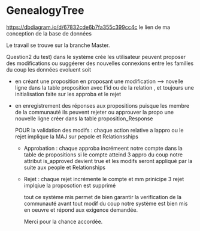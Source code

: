 # GenealogyTree
https://dbdiagram.io/d/67832cde6b7fa355c399cc4c le lien de ma conception de la base de données 

Le travail se trouve sur la branche Master.

Question2 du test)
   dans le système crée les utilisateur peuvent proposer des modifications ou suggéerer des nouvelles connexions entre les familles du coup les données evoluent soit
   - en créant une proposition en proposant une modification --> novelle ligne dans la table proposition avec l'id ou de la relation , et toujours une initialisation faite sur les approba et le rejet
   - en enregistrement des réponses aux propositions puisque les membre de la communauté ils peuvent rejeter ou approuver la propo une nouvelle ligne créer dans la table proposition_Response

     POUR la validation des modifs :
     chaque action relative a lappro ou le rejet implique la MAJ sur pepole et Relationsships
     
     - Approbation : chaque approba incrémeent notre compte dans la table de propositions si le compte atteind 3 appro du coup notre attribut is_approved devient true et les modifs seront appliqué par la suite aux people et Relationships
     - Rejet : chaque rejet incrémente le compte et mm prinicipe 3 rejet implqiue la proposotion est supprimé
    
       tout ce système mis permet de bien garantir la verification de la communauté avant tout modif du coup notre système est bien mis en oeuvre et répond aux exigence demandée.
    

       Merci pour la chance accordée.
       
     

  

